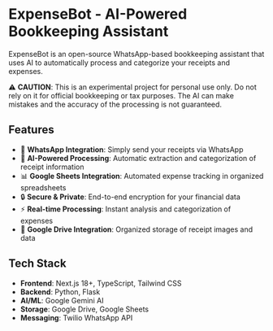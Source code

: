 # ExpenseBot - AI-Powered Bookkeeping Assistant

ExpenseBot is an open-source WhatsApp-based bookkeeping assistant that uses AI to automatically process and categorize your receipts and expenses.

⚠️ **CAUTION**: This is an experimental project for personal use only. Do not rely on it for official bookkeeping or tax purposes. The AI can make mistakes and the accuracy of the processing is not guaranteed.

## Features

- 📱 **WhatsApp Integration**: Simply send your receipts via WhatsApp
- 🤖 **AI-Powered Processing**: Automatic extraction and categorization of receipt information
- 📊 **Google Sheets Integration**: Automated expense tracking in organized spreadsheets
- 🔒 **Secure & Private**: End-to-end encryption for your financial data
- ⚡ **Real-time Processing**: Instant analysis and categorization of expenses
- 📁 **Google Drive Integration**: Organized storage of receipt images and data

## Tech Stack

- **Frontend**: Next.js 18+, TypeScript, Tailwind CSS
- **Backend**: Python, Flask
- **AI/ML**: Google Gemini AI
- **Storage**: Google Drive, Google Sheets
- **Messaging**: Twilio WhatsApp API

